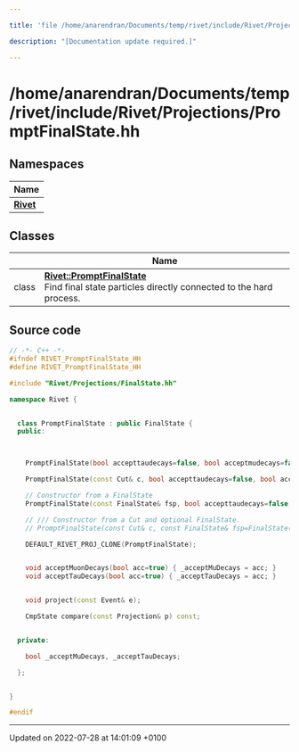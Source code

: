 ```yaml
---

title: 'file /home/anarendran/Documents/temp/rivet/include/Rivet/Projections/PromptFinalState.hh'

description: "[Documentation update required.]"

---
```


# /home/anarendran/Documents/temp/rivet/include/Rivet/Projections/PromptFinalState.hh



## Namespaces

| Name           |
| -------------- |
| **[Rivet](http://example.org/namespaces/namespacerivet/)**  |

## Classes

|                | Name           |
| -------------- | -------------- |
| class | **[Rivet::PromptFinalState](http://example.org/classes/classrivet_1_1promptfinalstate/)** <br>Find final state particles directly connected to the hard process.  |




## Source code

```cpp
// -*- C++ -*-
#ifndef RIVET_PromptFinalState_HH
#define RIVET_PromptFinalState_HH

#include "Rivet/Projections/FinalState.hh"

namespace Rivet {


  class PromptFinalState : public FinalState {
  public:



    PromptFinalState(bool accepttaudecays=false, bool acceptmudecays=false);

    PromptFinalState(const Cut& c, bool accepttaudecays=false, bool acceptmudecays=false);

    // Constructor from a FinalState
    PromptFinalState(const FinalState& fsp, bool accepttaudecays=false, bool acceptmudecays=false);

    // /// Constructor from a Cut and optional FinalState.
    // PromptFinalState(const Cut& c, const FinalState& fsp=FinalState(), bool accepttaudecays, bool acceptmudecays);

    DEFAULT_RIVET_PROJ_CLONE(PromptFinalState);


    void acceptMuonDecays(bool acc=true) { _acceptMuDecays = acc; }
    void acceptTauDecays(bool acc=true) { _acceptTauDecays = acc; }


    void project(const Event& e);

    CmpState compare(const Projection& p) const;


  private:

    bool _acceptMuDecays, _acceptTauDecays;

  };


}

#endif
```


-------------------------------

Updated on 2022-07-28 at 14:01:09 +0100
